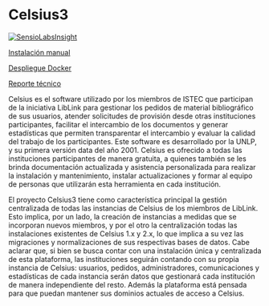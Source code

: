 Celsius3
========

[![SensioLabsInsight](https://insight.sensiolabs.com/projects/76c2e8aa-1471-4b67-bfe3-b2e770df3907/big.png)](https://insight.sensiolabs.com/projects/76c2e8aa-1471-4b67-bfe3-b2e770df3907)

[Instalación manual](doc/instalacion.md)

[Despliegue Docker](doc/docker.md)

[Reporte técnico](http://sedici.unlp.edu.ar/handle/10915/34504)

Celsius es el software utilizado por los miembros de ISTEC que participan de la
iniciativa LibLink para gestionar los pedidos de material bibliográfico de sus
usuarios, atender solicitudes de provisión desde otras instituciones participantes,
facilitar el intercambio de los documentos y generar estadísticas que permiten
transparentar el intercambio y evaluar la calidad del trabajo de los participantes.
Este software es desarrollado por la UNLP, y su primera versión data del año 2001.
Celsius es ofrecido a todas las instituciones participantes de manera gratuita,
a quienes también se les brinda documentación actualizada y asistencia
personalizada para realizar la instalación y mantenimiento, instalar
actualizaciones y formar al equipo de personas que utilizarán esta herramienta
en cada institución.

El proyecto Celsius3 tiene como característica principal la gestión centralizada
de todas las instancias de Celsius de los miembros de LibLink. Esto implica,
por un lado, la creación de instancias a medidas que se incorporan nuevos miembros,
y por el otro la centralización todas las instalaciones existentes de Celsius
1.x y 2.x, lo que implica a su vez las migraciones y normalizaciones de sus
respectivas bases de datos. Cabe aclarar que, si bien se busca contar con una
instalación única y centralizada de esta plataforma, las instituciones seguirán
contando con su propia instancia de Celsius: usuarios, pedidos, administradores,
comunicaciones y estadísticas de cada instancia serán datos que gestionará cada
institución de manera independiente del resto. Además la plataforma está pensada
para que puedan mantener sus dominios actuales de acceso a Celsius.
